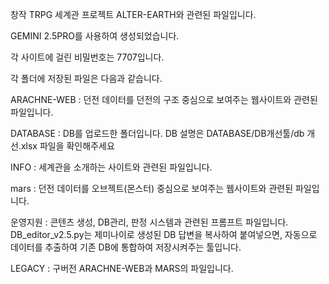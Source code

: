 창작 TRPG 세계관 프로젝트 ALTER-EARTH와 관련된 파일입니다.

GEMINI 2.5PRO를 사용하여 생성되었습니다.

각 사이트에 걸린 비밀번호는 7707입니다.


각 폴더에 저장된 파일은 다음과 같습니다.


ARACHNE-WEB : 던전 데이터를 던전의 구조 중심으로 보여주는 웹사이트와 관련된 파일입니다.

DATABASE : DB를 업로드한 폴더입니다. 
DB 설명은 DATABASE/DB개선툴/db 개선.xlsx 파일을 확인해주세요

INFO : 세계관을 소개하는 사이트와 관련된 파일입니다.

mars : 던전 데이터를 오브젝트(몬스터) 중심으로 보여주는 웹사이트와 관련된 파일입니다.

운영지원 : 콘텐츠 생성, DB관리, 판정 시스템과 관련된 프롬프트 파일입니다.
DB_editor_v2.5.py는 제미나이로 생성된 DB 답변을 복사하여 붙여넣으면, 자동으로 데이터를 추출하여 기존 DB에 통합하여 저장시켜주는 툴입니다.

LEGACY : 구버전 ARACHNE-WEB과 MARS의 파일입니다.

